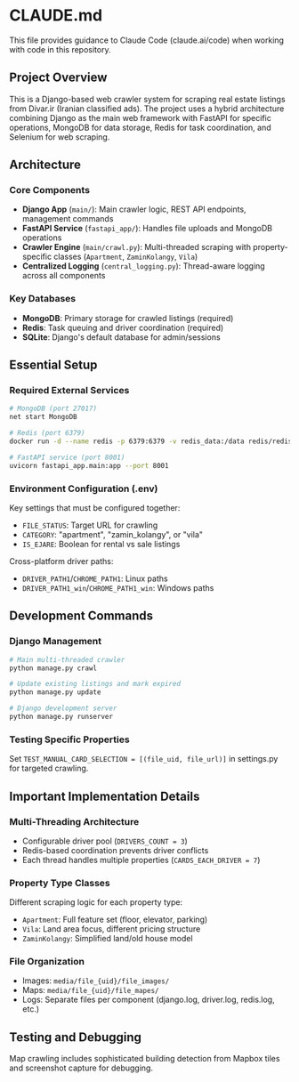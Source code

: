 # CLAUDE.md

This file provides guidance to Claude Code (claude.ai/code) when working with code in this repository.

## Project Overview

This is a Django-based web crawler system for scraping real estate listings from Divar.ir (Iranian classified ads). The project uses a hybrid architecture combining Django as the main web framework with FastAPI for specific operations, MongoDB for data storage, Redis for task coordination, and Selenium for web scraping.

## Architecture

### Core Components
- **Django App** (`main/`): Main crawler logic, REST API endpoints, management commands
- **FastAPI Service** (`fastapi_app/`): Handles file uploads and MongoDB operations
- **Crawler Engine** (`main/crawl.py`): Multi-threaded scraping with property-specific classes (`Apartment`, `ZaminKolangy`, `Vila`)
- **Centralized Logging** (`central_logging.py`): Thread-aware logging across all components

### Key Databases
- **MongoDB**: Primary storage for crawled listings (required)
- **Redis**: Task queuing and driver coordination (required) 
- **SQLite**: Django's default database for admin/sessions

## Essential Setup

### Required External Services
```bash
# MongoDB (port 27017)
net start MongoDB

# Redis (port 6379)
docker run -d --name redis -p 6379:6379 -v redis_data:/data redis/redis-stack-server:latest

# FastAPI service (port 8001)
uvicorn fastapi_app.main:app --port 8001
```

### Environment Configuration (.env)
Key settings that must be configured together:
- `FILE_STATUS`: Target URL for crawling
- `CATEGORY`: "apartment", "zamin_kolangy", or "vila" 
- `IS_EJARE`: Boolean for rental vs sale listings

Cross-platform driver paths:
- `DRIVER_PATH1`/`CHROME_PATH1`: Linux paths
- `DRIVER_PATH1_win`/`CHROME_PATH1_win`: Windows paths

## Development Commands

### Django Management
```bash
# Main multi-threaded crawler
python manage.py crawl

# Update existing listings and mark expired
python manage.py update

# Django development server
python manage.py runserver
```

### Testing Specific Properties
Set `TEST_MANUAL_CARD_SELECTION = [(file_uid, file_url)]` in settings.py for targeted crawling.

## Important Implementation Details

### Multi-Threading Architecture
- Configurable driver pool (`DRIVERS_COUNT = 3`)
- Redis-based coordination prevents driver conflicts
- Each thread handles multiple properties (`CARDS_EACH_DRIVER = 7`)

### Property Type Classes
Different scraping logic for each property type:
- `Apartment`: Full feature set (floor, elevator, parking)
- `Vila`: Land area focus, different pricing structure
- `ZaminKolangy`: Simplified land/old house model

### File Organization
- Images: `media/file_{uid}/file_images/`
- Maps: `media/file_{uid}/file_mapes/`
- Logs: Separate files per component (django.log, driver.log, redis.log, etc.)

## Testing and Debugging
Map crawling includes sophisticated building detection from Mapbox tiles and screenshot capture for debugging.